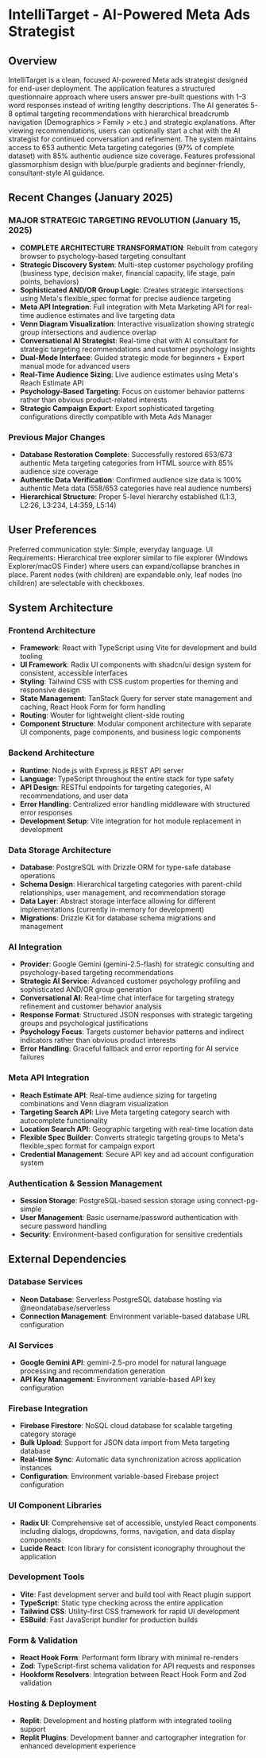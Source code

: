 # IntelliTarget - AI-Powered Meta Ads Strategist

## Overview

IntelliTarget is a clean, focused AI-powered Meta ads strategist designed for end-user deployment. The application features a structured questionnaire approach where users answer pre-built questions with 1-3 word responses instead of writing lengthy descriptions. The AI generates 5-8 optimal targeting recommendations with hierarchical breadcrumb navigation (Demographics > Family > etc.) and strategic explanations. After viewing recommendations, users can optionally start a chat with the AI strategist for continued conversation and refinement. The system maintains access to 653 authentic Meta targeting categories (97% of complete dataset) with 85% authentic audience size coverage. Features professional glassmorphism design with blue/purple gradients and beginner-friendly, consultant-style AI guidance.

## Recent Changes (January 2025)

### MAJOR STRATEGIC TARGETING REVOLUTION (January 15, 2025)
- **COMPLETE ARCHITECTURE TRANSFORMATION**: Rebuilt from category browser to psychology-based targeting consultant
- **Strategic Discovery System**: Multi-step customer psychology profiling (business type, decision maker, financial capacity, life stage, pain points, behaviors)
- **Sophisticated AND/OR Group Logic**: Creates strategic intersections using Meta's flexible_spec format for precise audience targeting
- **Meta API Integration**: Full integration with Meta Marketing API for real-time audience estimates and live targeting data
- **Venn Diagram Visualization**: Interactive visualization showing strategic group intersections and audience overlap
- **Conversational AI Strategist**: Real-time chat with AI consultant for strategic targeting recommendations and customer psychology insights
- **Dual-Mode Interface**: Guided strategic mode for beginners + Expert manual mode for advanced users
- **Real-Time Audience Sizing**: Live audience estimates using Meta's Reach Estimate API
- **Psychology-Based Targeting**: Focus on customer behavior patterns rather than obvious product-related interests
- **Strategic Campaign Export**: Export sophisticated targeting configurations directly compatible with Meta Ads Manager

### Previous Major Changes
- **Database Restoration Complete**: Successfully restored 653/673 authentic Meta targeting categories from HTML source with 85% audience size coverage
- **Authentic Data Verification**: Confirmed audience size data is 100% authentic Meta data (558/653 categories have real audience numbers)
- **Hierarchical Structure**: Proper 5-level hierarchy established (L1:3, L2:26, L3:234, L4:359, L5:14)

## User Preferences

Preferred communication style: Simple, everyday language.
UI Requirements: Hierarchical tree explorer similar to file explorer (Windows Explorer/macOS Finder) where users can expand/collapse branches in place. Parent nodes (with children) are expandable only, leaf nodes (no children) are selectable with checkboxes.

## System Architecture

### Frontend Architecture
- **Framework**: React with TypeScript using Vite for development and build tooling
- **UI Framework**: Radix UI components with shadcn/ui design system for consistent, accessible interfaces
- **Styling**: Tailwind CSS with CSS custom properties for theming and responsive design
- **State Management**: TanStack Query for server state management and caching, React Hook Form for form handling
- **Routing**: Wouter for lightweight client-side routing
- **Component Structure**: Modular component architecture with separate UI components, page components, and business logic components

### Backend Architecture
- **Runtime**: Node.js with Express.js REST API server
- **Language**: TypeScript throughout the entire stack for type safety
- **API Design**: RESTful endpoints for targeting categories, AI recommendations, and user data
- **Error Handling**: Centralized error handling middleware with structured error responses
- **Development Setup**: Vite integration for hot module replacement in development

### Data Storage Architecture
- **Database**: PostgreSQL with Drizzle ORM for type-safe database operations
- **Schema Design**: Hierarchical targeting categories with parent-child relationships, user management, and recommendation storage
- **Data Layer**: Abstract storage interface allowing for different implementations (currently in-memory for development)
- **Migrations**: Drizzle Kit for database schema migrations and management

### AI Integration
- **Provider**: Google Gemini (gemini-2.5-flash) for strategic consulting and psychology-based targeting recommendations
- **Strategic AI Service**: Advanced customer psychology profiling and sophisticated AND/OR group generation
- **Conversational AI**: Real-time chat interface for targeting strategy refinement and customer behavior analysis
- **Response Format**: Structured JSON responses with strategic targeting groups and psychological justifications
- **Psychology Focus**: Targets customer behavior patterns and indirect indicators rather than obvious product interests
- **Error Handling**: Graceful fallback and error reporting for AI service failures

### Meta API Integration
- **Reach Estimate API**: Real-time audience sizing for targeting combinations and Venn diagram visualization
- **Targeting Search API**: Live Meta targeting category search with autocomplete functionality
- **Location Search API**: Geographic targeting with real-time location data
- **Flexible Spec Builder**: Converts strategic targeting groups to Meta's flexible_spec format for campaign export
- **Credential Management**: Secure API key and ad account configuration system

### Authentication & Session Management
- **Session Storage**: PostgreSQL-based session storage using connect-pg-simple
- **User Management**: Basic username/password authentication with secure password handling
- **Security**: Environment-based configuration for sensitive credentials

## External Dependencies

### Database Services
- **Neon Database**: Serverless PostgreSQL database hosting via @neondatabase/serverless
- **Connection Management**: Environment variable-based database URL configuration

### AI Services
- **Google Gemini API**: gemini-2.5-pro model for natural language processing and recommendation generation
- **API Key Management**: Environment variable-based API key configuration

### Firebase Integration
- **Firebase Firestore**: NoSQL cloud database for scalable targeting category storage
- **Bulk Upload**: Support for JSON data import from Meta targeting database
- **Real-time Sync**: Automatic data synchronization across application instances
- **Configuration**: Environment variable-based Firebase project configuration

### UI Component Libraries
- **Radix UI**: Comprehensive set of accessible, unstyled React components including dialogs, dropdowns, forms, navigation, and data display components
- **Lucide React**: Icon library for consistent iconography throughout the application

### Development Tools
- **Vite**: Fast development server and build tool with React plugin support
- **TypeScript**: Static type checking across the entire application
- **Tailwind CSS**: Utility-first CSS framework for rapid UI development
- **ESBuild**: Fast JavaScript bundler for production builds

### Form & Validation
- **React Hook Form**: Performant form library with minimal re-renders
- **Zod**: TypeScript-first schema validation for API requests and responses
- **Hookform Resolvers**: Integration between React Hook Form and Zod validation

### Hosting & Deployment
- **Replit**: Development and hosting platform with integrated tooling support
- **Replit Plugins**: Development banner and cartographer integration for enhanced development experience